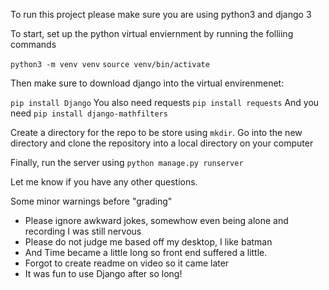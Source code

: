 To run this project please make sure you are using python3 and django 3

To start, set up the python virtual enviernment by running the folliing commands

```python3 -m venv venv```
```source venv/bin/activate```

Then make sure to download django into the virtual envirenmenet:

```pip install Django```
You also need requests
```pip install requests```
And you need
```pip install django-mathfilters```

Create a directory for the repo to be store using ```mkdir```. Go into the new directory and clone the repository into a local directory on your computer

Finally, run the server using ```python manage.py runserver```

Let me know if you have any other questions.

Some minor warnings before "grading"
- Please ignore awkward jokes, somewhow even being alone and recording I was still nervous
- Please do not judge me based off my desktop, I like batman
- And Time became a little long so front end suffered a little.
- Forgot to create readme on video so it came later
- It was fun to use Django after so long!
